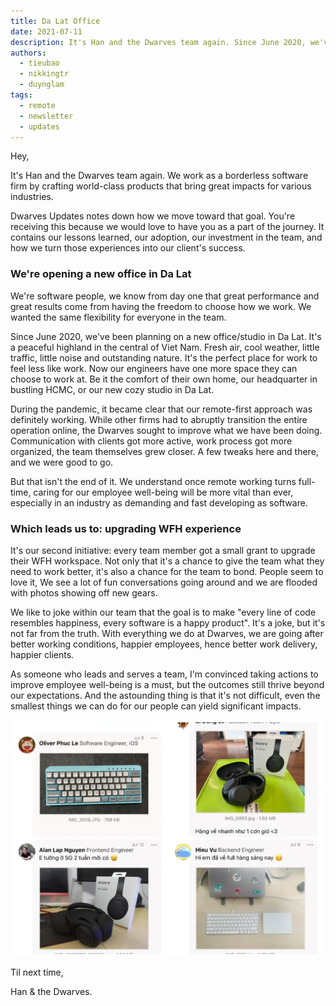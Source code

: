```yaml
---
title: Da Lat Office
date: 2021-07-11
description: It's Han and the Dwarves team again. Since June 2020, we've been planning on a new office/studio in Da Lat.
authors: 
  - tieubao
  - nikkingtr
  - duynglam
tags: 
  - remote
  - newsletter
  - updates
---
```


Hey,

It's Han and the Dwarves team again. We work as a borderless software firm by crafting world-class products that bring great impacts for various industries.

Dwarves Updates notes down how we move toward that goal. You're receiving this because we would love to have you as a part of the journey. It contains our lessons learned, our adoption, our investment in the team, and how we turn those experiences into our client's success.

### We're opening a new office in Da Lat

We're software people, we know from day one that great performance and great results come from having the freedom to choose how we work. We wanted the same flexibility for everyone in the team.

Since June 2020, we've been planning on a new office/studio in Da Lat. It's a peaceful highland in the central of Viet Nam. Fresh air, cool weather, little traffic, little noise and outstanding nature. It's the perfect place for work to feel less like work. Now our engineers have one more space they can choose to work at. Be it the comfort of their own home, our headquarter in bustling HCMC, or our new cozy studio in Da Lat.

During the pandemic, it became clear that our remote-first approach was definitely working. While other firms had to abruptly transition the entire operation online, the Dwarves sought to improve what we have been doing. Communication with clients got more active, work process got more organized, the team themselves grew closer. A few tweaks here and there, and we were good to go.

But that isn't the end of it. We understand once remote working turns full-time, caring for our employee well-being will be more vital than ever, especially in an industry as demanding and fast developing as software.

### Which leads us to: upgrading WFH experience

It's our second initiative: every team member got a small grant to upgrade their WFH workspace. Not only that it's a chance to give the team what they need to work better, it's also a chance for the team to bond. People seem to love it, We see a lot of fun conversations going around and we are flooded with photos showing off new gears.

We like to joke within our team that the goal is to make "every line of code resembles happiness, every software is a happy product". It's a joke, but it's not far from the truth. With everything we do at Dwarves, we are going after better working conditions, happier employees, hence better work delivery, happier clients.

As someone who leads and serves a team, I'm convinced taking actions to improve employee well-being is a must, but the outcomes still thrive beyond our expectations. And the astounding thing is that it's not difficult, even the smallest things we can do for our people can yield significant impacts.

![](assets/dalat-office-20240312101752623.webp)

Til next time,

Han & the Dwarves.
